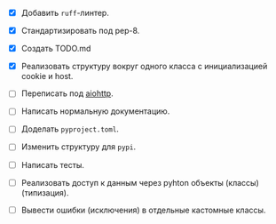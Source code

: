 - [x] Добавить `ruff`-линтер.

- [x] Стандартизировать под pep-8.

- [x] Создать TODO.md

- [x] Реализовать структуру вокруг одного класса с инициализацией cookie и host.

- [ ] Переписать под [aiohttp](https://docs.aiohttp.org).

- [ ] Написать нормальную документацию.

- [ ] Доделать `pyproject.toml`.

- [ ] Изменить структуру для `pypi`.

- [ ] Написать тесты.

- [ ] Реализовать доступ к данным через pyhton объекты (классы) (типизация).

- [ ] Вывести ошибки (исключения) в отдельные кастомные классы.
